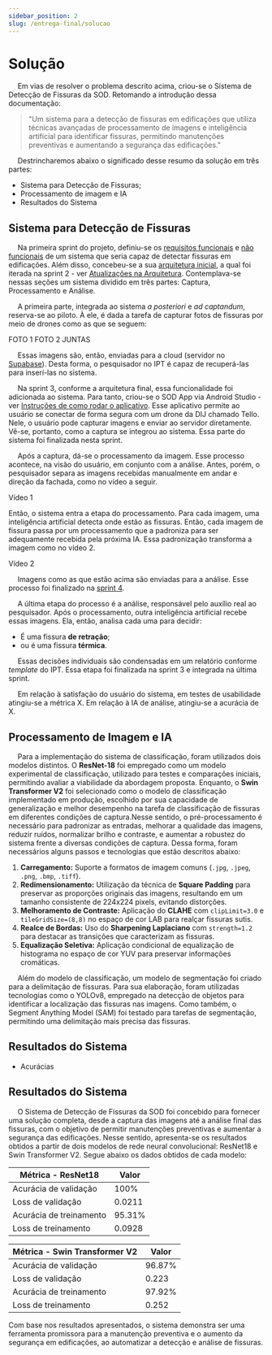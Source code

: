 ```yaml
---
sidebar_position: 2
slug: /entrega-final/solucao
---
```


# Solução

&emsp; Em vias de resolver o problema descrito acima, criou-se o Sistema de Detecção de Fissuras da SOD. Retomando a introdução dessa documentação:

> "Um sistema para a detecção de fissuras em edificações que utiliza técnicas avançadas de processamento de imagens e inteligência artificial para identificar fissuras, permitindo manutenções preventivas e aumentando a segurança das edificações."

&emsp; Destrincharemos abaixo o significado desse resumo da solução em três partes:
- Sistema para Detecção de Fissuras;
- Processamento de imagem e IA
- Resultados do Sistema

## Sistema para Detecção de Fissuras

&emsp; Na primeira sprint do projeto, definiu-se os [requisitos funcionais](../sprint-1/especificacoes-tecnicas/Requisitos_Funcionais.md) e [não funcionais](../sprint-1/especificacoes-tecnicas/Requisitos_Nao_Funcionais.md) de um sistema que seria capaz de detectar fissuras em edificações. Além disso, concebeu-se a sua [arquitetura inicial](../sprint-1/especificacoes-tecnicas/Arquitetura_Inicial.md), a qual foi iterada na sprint 2 - ver [Atualizações na Arquitetura](../sprint-2/desenvolvimento-tecnico-do-sistema/proposta-da-arquitetura.md). Contemplava-se nessas seções um sistema dividido em três partes: Captura, Processamento e Análise.

&emsp; A primeira parte, integrada ao sistema _a posteriori_ e _ad captandum_, reserva-se ao piloto. À ele, é dada a tarefa de capturar fotos de fissuras por meio de drones como as que se seguem:

FOTO 1
FOTO 2 JUNTAS

&emsp; Essas imagens são, então, enviadas para a cloud (servidor no [Supabase](https://supabase.com/)). Desta forma, o pesquisador no IPT é capaz de recuperá-las para inserí-las no sistema.

&emsp; Na sprint 3, conforme a arquitetura final, essa funcionalidade foi adicionada ao sistema. Para tanto, criou-se o SOD App via Android Studio - ver [Instruções de como rodar o aplicativo](./instrucoes-app.md). Esse aplicativo permite ao usuário se conectar de forma segura com um drone da DIJ chamado Tello. Nele, o usuário pode capturar imagens e enviar ao servidor diretamente. Vê-se, portanto, como a captura se integrou ao sistema. Essa parte do sistema foi finalizada nesta sprint.

&emsp; Após a captura, dá-se o processamento da imagem. Esse processo acontece, na visão do usuário, em conjunto com a análise. Antes, porém, o pesquisador separa as imagens recebidas manualmente em andar e direção da fachada, como no vídeo a seguir.

Vídeo 1

Então, o sistema entra a etapa do processamento. Para cada imagem, uma inteligência artificial detecta onde estão as fissuras. Então, cada imagem de fissura passa por um processamento que a padroniza para ser adequamente recebida pela próxima IA. Essa padronização transforma a imagem como no vídeo 2.

Vídeo 2

&emsp; Imagens como as que estão acima são enviadas para a análise. Esse processo foi finalizado na [sprint 4](../sprint-4/inteligencia-artificial/modelos/yolov8.md).

&emsp; A última etapa do processo é a análise, responsável pelo auxílio real ao pesquisador. Após o processamento, outra inteligência artificial recebe essas imagens. Ela, então, analisa cada uma para decidir:
- É uma fissura **de retração**;
- ou é uma fissura **térmica**.

&emsp; Essas decisões individuais são condensadas em um relatório conforme _template_ do IPT. Essa etapa foi finalizada na sprint 3 e integrada na última sprint.

&emsp; Em relação à satisfação do usuário do sistema, em testes de usabilidade atingiu-se a métrica X. Em relação à IA de análise, atingiu-se a acurácia de X.

## Processamento de Imagem e IA

&emsp; Para a implementação do sistema de classificação, foram utilizados dois modelos distintos. O **ResNet-18** foi empregado como um modelo experimental de classificação, utilizado para testes e comparações iniciais, permitindo avaliar a viabilidade da abordagem proposta. Enquanto, o **Swin Transformer V2** foi selecionado como o modelo de classificação implementado em produção, escolhido por sua capacidade de generalização e melhor desempenho na tarefa de classificação de fissuras em diferentes condições de captura.Nesse sentido, o pré-processamento é necessário para padronizar as entradas, melhorar a qualidade das imagens, reduzir ruídos, normalizar brilho e contraste, e aumentar a robustez do sistema frente a diversas condições de captura. Dessa forma, foram necessários alguns passos e tecnologias que estão descritos abaixo:

1.  **Carregamento:** Suporte a formatos de imagem comuns (`.jpg`, `.jpeg`, `.png`, `.bmp`, `.tiff`).
2.  **Redimensionamento:** Utilização da técnica de **Square Padding** para preservar as proporções originais das imagens, resultando em um tamanho consistente de 224x224 pixels, evitando distorções.
3.  **Melhoramento de Contraste:** Aplicação do **CLAHE** com `clipLimit=3.0` e `tileGridSize=(8,8)` no espaço de cor LAB para realçar fissuras sutis.
4.  **Realce de Bordas:** Uso do **Sharpening Laplaciano** com `strength=1.2` para destacar as transições que caracterizam as fissuras.
5.  **Equalização Seletiva:** Aplicação condicional de equalização de histograma no espaço de cor YUV para preservar informações cromáticas.

&emsp; Além do modelo de classificação, um modelo de segmentação foi criado para a delimitação de fissuras. Para sua elaboração, foram utilizadas tecnologias como o YOLOv8, empregado na detecção de objetos para identificar a localização das fissuras nas imagens. Como também, o Segment Anything Model (SAM) foi testado para tarefas de segmentação, permitindo uma delimitação mais precisa das fissuras.

## Resultados do Sistema

- Acurácias

## Resultados do Sistema

&emsp; O Sistema de Detecção de Fissuras da SOD foi concebido para fornecer uma solução completa, desde a captura das imagens até a análise final das fissuras, com o objetivo de permitir manutenções preventivas e aumentar a segurança das edificações. Nesse sentido, apresenta-se os resultados obtidos a partir de dois modelos de rede neural convolucional: ResNet18 e Swin Transformer V2. Segue abaixo os dados obtidos de cada modelo:

| Métrica - ResNet18       | Valor     |
|--------------------------|-----------|
| Acurácia de validação    | 100%      |
| Loss de validação        | 0.0211    |
| Acurácia de treinamento  | 95.31%    |
| Loss de treinamento      | 0.0928    |


| Métrica - Swin Transformer V2 | Valor     |
|--------------------------|-----------|
| Acurácia de validação    | 96.87%    |
| Loss de validação        | 0.223     |
| Acurácia de treinamento  | 97.92%    |
| Loss de treinamento      | 0.252     |

Com base nos resultados apresentados, o sistema demonstra ser uma ferramenta promissora para a manutenção preventiva e o aumento da segurança em edificações, ao automatizar a detecção e análise de fissuras. 








